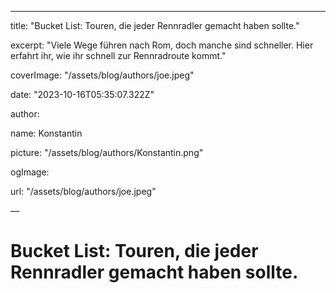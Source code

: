 ---

title: "Bucket List: Touren, die jeder Rennradler gemacht haben sollte."

excerpt: "Viele Wege führen nach Rom, doch manche sind schneller. Hier erfahrt ihr, wie ihr schnell zur Rennradroute kommt."

coverImage: "/assets/blog/authors/joe.jpeg"

date: "2023-10-16T05:35:07.322Z"

author:

name: Konstantin

picture: "/assets/blog/authors/Konstantin.png"

ogImage:

url: "/assets/blog/authors/joe.jpeg"

—

# Bucket List: Touren, die jeder Rennradler gemacht haben sollte.
